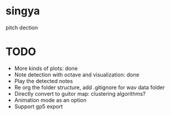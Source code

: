 # singya
pitch dection

# TODO
- More kinds of plots: done
- Note detection with octave and visualization: done
- Play the detected notes
- Re org the folder structure, add .gitignore for wav data folder
- Directly convert to guitor map: clustering algorithms?
- Animation mode as an option
- Support gp5 export